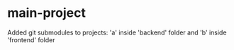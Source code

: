 # main-project
Added git submodules to projects: 'a' inside 'backend' folder and 'b' inside 'frontend' folder